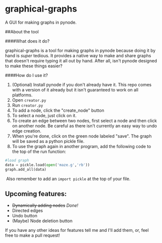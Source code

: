 # graphical-graphs
 A GUI for making graphs in pynode.

##About the tool

####What does it do?

graphical-graphs is a tool for making graphs in pynode because doing it by hand is *super* tedious. It provides a native way to make and share graphs that doesn't require typing it all out by hand. After all, isn't pynode designed to make these things easier?

####How do I use it?

1. (Optional) Install pynode if you don't already have it. This repo comes with a version of it already but it isn't guaranteed to work on all platforms.
2. Open `creator.py`
4. Run `creator.py`
4. To add a node, click the "create_node" button
5. To select a node, just click on it.
6. To create an edge between two nodes, first select a node and then click on another node. Be careful as there isn't currently an easy way to undo edge creation.
7. When you're done, click on the green node labeled "save". The graph will be saved as a python pickle file.
8. To use the graph again in another program, add the following code to the top of the run function:
```python
#load graph
data = pickle.load(open('maze.g','rb'))
graph.add_all(data)
```

​		Also remember to add an `import pickle` at the top of your file.

## Upcoming features:

* ~~Dynamically adding nodes~~ *Done!*
* Directed edges
* Undo button
* (Maybe) Node deletion button

If you have any other ideas for features tell me and I'll add them, or, feel free to make a pull request!